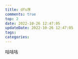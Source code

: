 ```yaml
---
title: dfs序
comments: true
top: 2
date: 2022-10-26 12:47:05
updateDate: 2022-10-26 12:47:05
tags:
categories:
---
```


咕咕咕